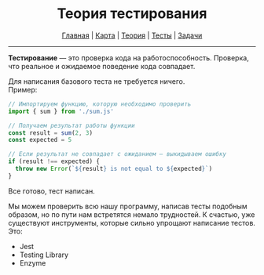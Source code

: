 <div align="center">

# Теория тестирования

[Главная](https://github.com/dollaween/junior-roadmap/)
|
[Карта](/roadmap/README.md)
|
[Теория](/theory/README.md)
|
[Тесты](/tests/README.md)
|
[Задачи](/tasks/README.md)

</div>

---

**Тестирование** — это проверка кода на работоспособность. Проверка, что реальное и ожидаемое поведение кода совпадает.

Для написания базового теста не требуется ничего.  
Пример:

```js
// Импортируем функцию, которую необходимо проверить
import { sum } from './sum.js'

// Получаем результат работы функции
const result = sum(2, 3)
const expected = 5

// Если результат не совпадает с ожиданием — выкидываем ошибку
if (result !== expected) {
  throw new Error(`${result} is not equal to ${expected}`)
}
```

Все готово, тест написан.

Мы можем проверить всю нашу программу, написав тесты подобным образом, но по пути нам встретятся немало трудностей. К счастью, уже существуют инструменты, которые сильно упрощают написание тестов. Это:

- Jest
- Testing Library
- Enzyme
